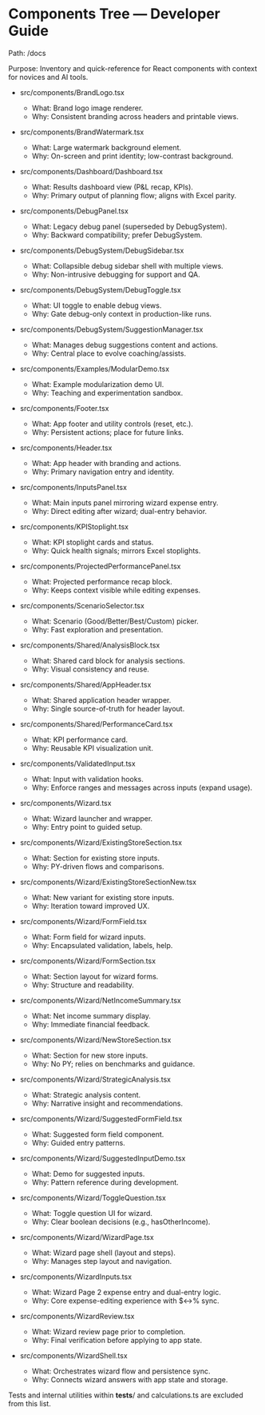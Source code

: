 # Components Tree — Developer Guide

Path: /docs

Purpose: Inventory and quick-reference for React components with context for novices and AI tools.

- src/components/BrandLogo.tsx
  - What: Brand logo image renderer.
  - Why: Consistent branding across headers and printable views.

- src/components/BrandWatermark.tsx
  - What: Large watermark background element.
  - Why: On-screen and print identity; low-contrast background.

- src/components/Dashboard/Dashboard.tsx
  - What: Results dashboard view (P&L recap, KPIs).
  - Why: Primary output of planning flow; aligns with Excel parity.

- src/components/DebugPanel.tsx
  - What: Legacy debug panel (superseded by DebugSystem).
  - Why: Backward compatibility; prefer DebugSystem.

- src/components/DebugSystem/DebugSidebar.tsx
  - What: Collapsible debug sidebar shell with multiple views.
  - Why: Non-intrusive debugging for support and QA.

- src/components/DebugSystem/DebugToggle.tsx
  - What: UI toggle to enable debug views.
  - Why: Gate debug-only context in production-like runs.

- src/components/DebugSystem/SuggestionManager.tsx
  - What: Manages debug suggestions content and actions.
  - Why: Central place to evolve coaching/assists.

- src/components/Examples/ModularDemo.tsx
  - What: Example modularization demo UI.
  - Why: Teaching and experimentation sandbox.

- src/components/Footer.tsx
  - What: App footer and utility controls (reset, etc.).
  - Why: Persistent actions; place for future links.

- src/components/Header.tsx
  - What: App header with branding and actions.
  - Why: Primary navigation entry and identity.

- src/components/InputsPanel.tsx
  - What: Main inputs panel mirroring wizard expense entry.
  - Why: Direct editing after wizard; dual-entry behavior.

- src/components/KPIStoplight.tsx
  - What: KPI stoplight cards and status.
  - Why: Quick health signals; mirrors Excel stoplights.

- src/components/ProjectedPerformancePanel.tsx
  - What: Projected performance recap block.
  - Why: Keeps context visible while editing expenses.

- src/components/ScenarioSelector.tsx
  - What: Scenario (Good/Better/Best/Custom) picker.
  - Why: Fast exploration and presentation.

- src/components/Shared/AnalysisBlock.tsx
  - What: Shared card block for analysis sections.
  - Why: Visual consistency and reuse.

- src/components/Shared/AppHeader.tsx
  - What: Shared application header wrapper.
  - Why: Single source-of-truth for header layout.

- src/components/Shared/PerformanceCard.tsx
  - What: KPI performance card.
  - Why: Reusable KPI visualization unit.

- src/components/ValidatedInput.tsx
  - What: Input with validation hooks.
  - Why: Enforce ranges and messages across inputs (expand usage).

- src/components/Wizard.tsx
  - What: Wizard launcher and wrapper.
  - Why: Entry point to guided setup.

- src/components/Wizard/ExistingStoreSection.tsx
  - What: Section for existing store inputs.
  - Why: PY-driven flows and comparisons.

- src/components/Wizard/ExistingStoreSectionNew.tsx
  - What: New variant for existing store inputs.
  - Why: Iteration toward improved UX.

- src/components/Wizard/FormField.tsx
  - What: Form field for wizard inputs.
  - Why: Encapsulated validation, labels, help.

- src/components/Wizard/FormSection.tsx
  - What: Section layout for wizard forms.
  - Why: Structure and readability.

- src/components/Wizard/NetIncomeSummary.tsx
  - What: Net income summary display.
  - Why: Immediate financial feedback.

- src/components/Wizard/NewStoreSection.tsx
  - What: Section for new store inputs.
  - Why: No PY; relies on benchmarks and guidance.

- src/components/Wizard/StrategicAnalysis.tsx
  - What: Strategic analysis content.
  - Why: Narrative insight and recommendations.

- src/components/Wizard/SuggestedFormField.tsx
  - What: Suggested form field component.
  - Why: Guided entry patterns.

- src/components/Wizard/SuggestedInputDemo.tsx
  - What: Demo for suggested inputs.
  - Why: Pattern reference during development.

- src/components/Wizard/ToggleQuestion.tsx
  - What: Toggle question UI for wizard.
  - Why: Clear boolean decisions (e.g., hasOtherIncome).

- src/components/Wizard/WizardPage.tsx
  - What: Wizard page shell (layout and steps).
  - Why: Manages step layout and navigation.

- src/components/WizardInputs.tsx
  - What: Wizard Page 2 expense entry and dual-entry logic.
  - Why: Core expense-editing experience with $↔% sync.

- src/components/WizardReview.tsx
  - What: Wizard review page prior to completion.
  - Why: Final verification before applying to app state.

- src/components/WizardShell.tsx
  - What: Orchestrates wizard flow and persistence sync.
  - Why: Connects wizard answers with app state and storage.

Tests and internal utilities within **tests**/ and calculations.ts are excluded from this list.
